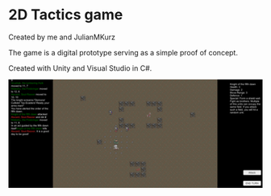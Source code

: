 # 2D Tactics game
Created by me and JulianMKurz

The game is a digital prototype serving as a simple proof of concept.

Created with Unity and Visual Studio in C#.

![alt text](https://github.com/RidSib/2DTacticsGame/blob/master/Assets/36297854_2144255795602060_7043398735082029056_n.png)
